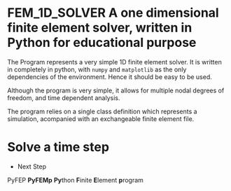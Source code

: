 # FEM_1D_SOLVER A one dimensional finite element solver, written in Python for educational purpose
The Program represents a very simple 1D finite element solver. It is written in completely in python,
with ```numpy``` and ```matplotlib``` as the only dependencies of the environment.
Hence it should be easy to be used.

Although the program is very simple, it allows for multiple nodal degrees of freedom,
and time dependent analysis.

The program relies on a single class definition which represents a simulation, acompanied with an exchangeable finite element file.

# Solve a time step

* Next Step

PyFEP
**PyFEMp** **Py**thon **F**inite **E**lement **p**rogram
